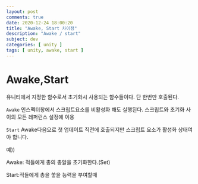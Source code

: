```yaml
---
layout: post
comments: true
date: 2020-12-24 18:00:20
title: "Awake, Start 차이점"
description: "Awake / start"
subject: dev
categories: [ unity ]
tags: [ unity, awake, start ]
---
```


# Awake,Start

유니티에서 지정한 함수로서 초기화시 사용되는 함수들이다. 단 한번만 호출된다.

`Awake`
인스펙터창에서 스크립트요소를 비활성화 해도 실행된다. 스크립트와 초기화 사이의 모든 레퍼런스 설정에 이용

`Start`
Awake다음으로 첫 업데이트 직전에 호출되지만 스크립트 요소가 활성화 상태여야 합니다.

예))

Awake: 적들에게 총의 총알을 초기화한다.(Set)

Start:적들에게 총을 쏳을 능력을 부여할때
